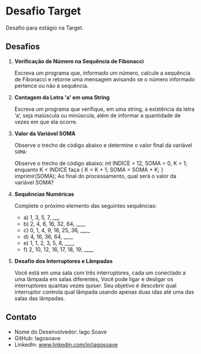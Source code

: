 # Desafio Target
 Desafio para estágio na Target.
## Desafios

1. **Verificação de Número na Sequência de Fibonacci**

   Escreva um programa que, informado um número, calcule a sequência de Fibonacci e retorne uma mensagem avisando se o número informado pertence ou não à sequência.

2. **Contagem da Letra 'a' em uma String**

   Escreva um programa que verifique, em uma string, a existência da letra ‘a’, seja maiúscula ou minúscula, além de informar a quantidade de vezes em que ela ocorre.

3. **Valor da Variável SOMA**

   Observe o trecho de código abaixo e determine o valor final da variável `SOMA`:

   Observe o trecho de código abaixo: int INDICE = 12, SOMA = 0, K = 1; enquanto K < INDICE faça { K = K + 1; SOMA = SOMA + K; } imprimir(SOMA);
   Ao final do processamento, qual será o valor da variável SOMA?

4. **Sequências Numéricas**
   
   Complete o próximo elemento das seguintes sequências:

   - a) 1, 3, 5, 7, ___
   - b) 2, 4, 8, 16, 32, 64, ____
   - c) 0, 1, 4, 9, 16, 25, 36, ____
   - d) 4, 16, 36, 64, ____
   - e) 1, 1, 2, 3, 5, 8, ____
   - f) 2, 10, 12, 16, 17, 18, 19, ____

5. **Desafio dos Interruptores e Lâmpadas**
   
     Você está em uma sala com três interruptores, cada um conectado a uma lâmpada em salas diferentes, Você pode ligar e desligar os interruptores quantas vezes quiser.
     Seu objetivo é descobrir qual interruptor controla qual lâmpada usando apenas duas idas até uma das salas das lâmpadas. 

## Contato
- Nome do Desenvolvedor: Iago Soave
- GitHub: Iagosoave
- LinkedIn: www.linkedin.com/in/iagosoave


